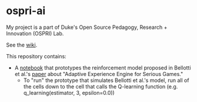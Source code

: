 # ospri-ai
My project is a part of Duke's Open Source Pedagogy, Research + Innovation (OSPRI) Lab.

See the [wiki][wiki].



This repository contains:

* A [notebook][notebook] that prototypes the reinforcement model proposed in Bellotti et al.'s [paper][paper] about "Adaptive Experience Engine for Serious Games."
  * To "run" the prototype that simulates Bellotti et al.'s model, run all of the cells down to the cell that calls the Q-learning function (e.g. q_learning(estimator, 3, epsilon=0.0))



[wiki]: https://github.com/chen10an/ospri-ai/wiki

[paper]: https://ieeexplore.ieee.org/document/5308333/
[notebook]: https://github.com/chen10an/ospri-ai/blob/master/Model%20Playground.ipynb

